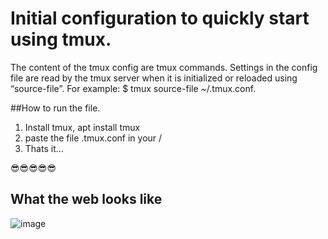 
# Initial configuration to quickly start using tmux.  

The content of the tmux config are tmux commands. Settings in the config file are read by the tmux server when it is initialized or reloaded using “source-file”. For example: $ tmux source-file ~/.tmux.conf.

##How to run the file.
1. Install tmux, apt install tmux
2. paste the file .tmux.conf in your /
3. Thats it...

😎😎😎😎😎

## What the web looks like
![image](https://user-images.githubusercontent.com/63064991/128617999-d173762e-d9d5-431b-8a57-cb7291893ab1.png)
